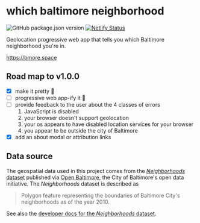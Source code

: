 # which baltimore neighborhood

![GitHub package.json version](https://img.shields.io/github/package-json/v/brianzelip/which-baltimore-neighborhood) [![Netlify Status](https://api.netlify.com/api/v1/badges/f1aa9d24-1645-4d71-b2d1-299d022913ae/deploy-status)](https://app.netlify.com/sites/which-bmore-hood/deploys)

Geolocation progressive web app that tells you which Baltimore neighborhood you're in.

https://bmore.space

## Road map to v1.0.0

- [x] make it pretty 💅
- [ ] progressive web app-ify it 💪
- [ ] provide feedback to the user about the 4 classes of errors
  1. JavaScript is disabled
  2. your browser doesn't support geolocation
  3. your os appears to have disabled location services for your browser
  4. you appear to be outside the city of Baltimore
- [x] add an about modal or attribution links

## Data source

The geospatial data used in this project comes from the [_Neighborhoods_ dataset](https://data.baltimorecity.gov/Neighborhoods/Neighborhoods/5cni-ybar) published via [Open Baltimore](https://data.baltimorecity.gov/), the City of Baltimore's open data initiative. The _Neighborhoods_ dataset is described as

> Polygon feature representing the boundaries of Baltimore City's neighborhoods as of the year 2010.

See also the [developer docs for the _Neighborhoods_ dataset](https://dev.socrata.com/foundry/data.baltimorecity.gov/h3fx-54q3).
